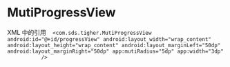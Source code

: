 # MutiProgressView

XML 中的引用
  ```
  <com.sds.tigher.MutiProgressView
            android:id="@+id/progressView"
            android:layout_width="wrap_content"
            android:layout_height="wrap_content"
            android:layout_marginLeft="50dp"
            android:layout_marginRight="50dp"
            app:mutiRadius="5dp"
            app:width="3dp"
            />```

